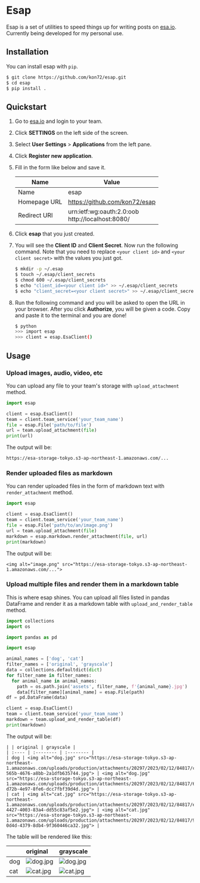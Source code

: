 # Esap

Esap is a set of utilities to speed things up for writing posts on [esa.io](https://esa.io/).  
Currently being developed for my personal use.

## Installation

You can install esap with `pip`.

```bash
$ git clone https://github.com/kon72/esap.git
$ cd esap
$ pip install .
```

## Quickstart

1. Go to [esa.io](https://esa.io/) and login to your team.
1. Click **SETTINGS** on the left side of the screen.
1. Select **User Settings** > **Applications** from the left pane.
1. Click **Register new application**.
1. Fill in the form like below and save it.

    | Name | Value |
    | --- | --- |
    | Name | esap |
    | Homepage URL | <https://github.com/kon72/esap> |
    | Redirect URI | urn:ietf:wg:oauth:2.0:oob <br> http://localhost:8080/ |

1. Click **esap** that you just created.
1. You will see the **Client ID** and **Client Secret**. Now run the following command. Note that you need to replace `<your client id>` and `<your client secret>` with the values you just got.

    ```bash
    $ mkdir -p ~/.esap
    $ touch ~/.esap/client_secrets
    $ chmod 600 ~/.esap/client_secrets
    $ echo "client_id=<your client id>" >> ~/.esap/client_secrets
    $ echo "client_secret=<your client secret>" >> ~/.esap/client_secrets
    ```

1. Run the following command and you will be asked to open the URL in your browser. After you click **Authorize**, you will be given a code. Copy and paste it to the terminal and you are done!

    ```bash
    $ python
    >>> import esap
    >>> client = esap.EsaClient()
    ```

## Usage

### Upload images, audio, video, etc

You can upload any file to your team's storage with `upload_attachment` method.

```python
import esap

client = esap.EsaClient()
team = client.team_service('your_team_name')
file = esap.File('path/to/file')
url = team.upload_attachment(file)
print(url)
```

The output will be:

```
https://esa-storage-tokyo.s3-ap-northeast-1.amazonaws.com/...
```

### Render uploaded files as markdown

You can render uploaded files in the form of markdown text with `render_attachment` method.

```python
import esap

client = esap.EsaClient()
team = client.team_service('your_team_name')
file = esap.File('path/to/an/image.png')
url = team.upload_attachment(file)
markdown = esap.markdown.render_attachment(file, url)
print(markdown)
```

The output will be:

```
<img alt="image.png" src="https://esa-storage-tokyo.s3-ap-northeast-1.amazonaws.com/...">
```

### Upload multiple files and render them in a markdown table

This is where esap shines. You can upload all files listed in pandas DataFrame and render it as a markdown table with `upload_and_render_table` method.

```python
import collections
import os

import pandas as pd

import esap

animal_names = ['dog', 'cat']
filter_names = ['original', 'grayscale']
data = collections.defaultdict(dict)
for filter_name in filter_names:
  for animal_name in animal_names:
    path = os.path.join('assets', filter_name, f'{animal_name}.jpg')
    data[filter_name][animal_name] = esap.File(path)
df = pd.DataFrame(data)

client = esap.EsaClient()
team = client.team_service('your_team_name')
markdown = team.upload_and_render_table(df)
print(markdown)
```

The output will be:

```text
| | original | grayscale |
| :---- | :-------- | :-------- |
| dog | <img alt="dog.jpg" src="https://esa-storage-tokyo.s3-ap-northeast-1.amazonaws.com/uploads/production/attachments/20297/2023/02/12/84817/c8ffaec1-565b-4676-a8bb-2a1dfb635744.jpg"> | <img alt="dog.jpg" src="https://esa-storage-tokyo.s3-ap-northeast-1.amazonaws.com/uploads/production/attachments/20297/2023/02/12/84817/604f5dea-d72b-4e97-8fe6-dcc7fbf39d4d.jpg"> |
| cat | <img alt="cat.jpg" src="https://esa-storage-tokyo.s3-ap-northeast-1.amazonaws.com/uploads/production/attachments/20297/2023/02/12/84817/ea920239-4427-4003-83a4-dd55c83af5e2.jpg"> | <img alt="cat.jpg" src="https://esa-storage-tokyo.s3-ap-northeast-1.amazonaws.com/uploads/production/attachments/20297/2023/02/12/84817/9e57f7af-0d4d-4379-8db4-9f360446ca32.jpg"> |
```

The table will be rendered like this:

| | original | grayscale |
| :---- | :-------- | :-------- |
| dog | <img alt="dog.jpg" src="https://esa-storage-tokyo.s3-ap-northeast-1.amazonaws.com/uploads/production/attachments/20297/2023/02/12/84817/c8ffaec1-565b-4676-a8bb-2a1dfb635744.jpg"> | <img alt="dog.jpg" src="https://esa-storage-tokyo.s3-ap-northeast-1.amazonaws.com/uploads/production/attachments/20297/2023/02/12/84817/604f5dea-d72b-4e97-8fe6-dcc7fbf39d4d.jpg"> |
| cat | <img alt="cat.jpg" src="https://esa-storage-tokyo.s3-ap-northeast-1.amazonaws.com/uploads/production/attachments/20297/2023/02/12/84817/ea920239-4427-4003-83a4-dd55c83af5e2.jpg"> | <img alt="cat.jpg" src="https://esa-storage-tokyo.s3-ap-northeast-1.amazonaws.com/uploads/production/attachments/20297/2023/02/12/84817/9e57f7af-0d4d-4379-8db4-9f360446ca32.jpg"> |
